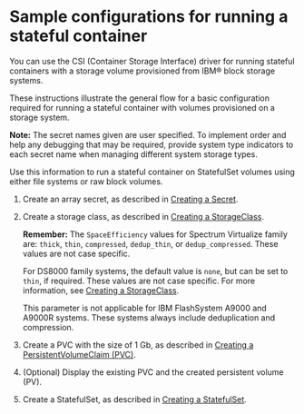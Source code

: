 # Sample configurations for running a stateful container

You can use the CSI (Container Storage Interface) driver for running stateful containers with a storage volume provisioned from IBM® block storage systems.

These instructions illustrate the general flow for a basic configuration required for running a stateful container with volumes provisioned on a storage system.

**Note:** The secret names given are user specified. To implement order and help any debugging that may be required, provide system type indicators to each secret name when managing different system storage types.

Use this information to run a stateful container on StatefulSet volumes using either file systems or raw block volumes.

1. Create an array secret, as described in [Creating a Secret](../configuration/creating_secret.md).

2. Create a storage class, as described in [Creating a StorageClass](../configuration/creating_volumestorageclass.md).

    **Remember:** The `SpaceEfficiency` values for Spectrum Virtualize family are: `thick`, `thin`, `compressed`, `dedup_thin`, or `dedup_compressed`. These values are not case specific.
    
    For DS8000 family systems, the default value is `none`, but can be set to `thin`, if required. These values are not case specific. For more information, see [Creating a StorageClass](../configuration/creating_volumestorageclass.md).
    
    This parameter is not applicable for IBM FlashSystem A9000 and A9000R systems. These systems always include deduplication and compression.

3. Create a PVC with the size of 1 Gb, as described in [Creating a PersistentVolumeClaim (PVC)](../configuration/creating_pvc.md).

4. (Optional) Display the existing PVC and the created persistent volume (PV).

5. Create a StatefulSet, as described in [Creating a StatefulSet](../configuration/creating_statefulset.md).